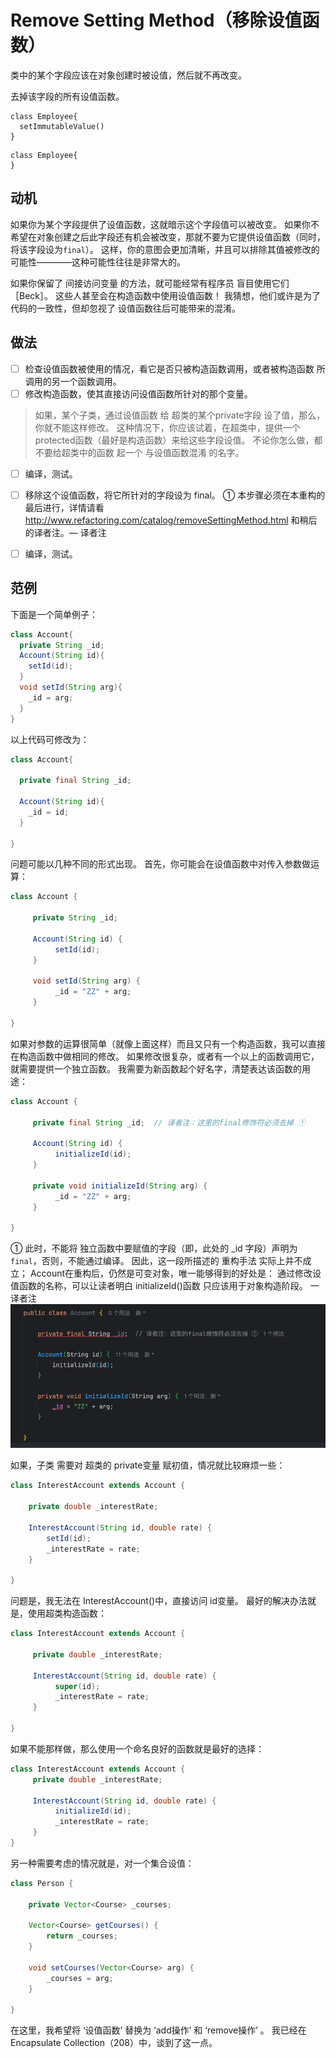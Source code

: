 # Remove Setting Method（移除设值函数）
类中的某个字段应该在对象创建时被设值，然后就不再改变。 

去掉该字段的所有设值函数。


```puml
class Employee{
  setImmutableValue()
}
```

```puml
class Employee{
}
```

## 动机

如果你为某个字段提供了设值函数，这就暗⽰这个字段值可以被改变。
如果你不希望在对象创建之后此字段还有机会被改变，那就不要为它提供设值函数（同时，将该字段设为`final`）。
这样，你的意图会更加清晰，并且可以排除其值被修改的可能性————这种可能性往往是⾮常⼤的。

如果你保留了 间接访问变量 的⽅法，就可能经常有程序员 盲⽬使⽤它们［Beck］。
这些⼈甚⾄会在构造函数中使⽤设值函数！
我猜想，他们或许是为了代码的⼀致性，但却忽视了 设值函数往后可能带来的混淆。

## 做法

-[ ] 检查设值函数被使⽤的情况，看它是否只被构造函数调⽤，或者被构造函数 所调⽤的另⼀个函数调⽤。
-[ ] 修改构造函数，使其直接访问设值函数所针对的那个变量。
> 如果，某个⼦类，通过设值函数 给 超类的某个private字段 设了值，那么，你就不能这样修改。
> 这种情况下，你应该试着，在超类中，提供⼀个 protected函数（最好是构造函数）来给这些字段设值。
> 不论你怎么做，都不要给超类中的函数 起⼀个 与设值函数混淆 的名字。
-[ ] 编译，测试。 
-[ ] 移除这个设值函数，将它所针对的字段设为 final。
     ① 本步骤必须在本重构的最后进⾏，详情请看 http://www.refactoring.com/catalog/removeSettingMethod.html 和稍后的译者注。— 译者注
-[ ] 编译，测试。


## 范例

下⾯是⼀个简单例⼦：
```java
class Account{
  private String _id;
  Account(String id){
    setId(id);
  }
  void setId(String arg){
    _id = arg;
  }
}
```

以上代码可修改为：
```java
class Account{
    
  private final String _id;
  
  Account(String id){
    _id = id;
  }
  
}
```

问题可能以⼏种不同的形式出现。
⾸先，你可能会在设值函数中对传⼊参数做运算：
```java
class Account {

     private String _id;

     Account(String id) {
          setId(id);
     }

     void setId(String arg) {
          _id = "ZZ" + arg;
     }

}
```

如果对参数的运算很简单（就像上⾯这样）⽽且⼜只有⼀个构造函数，我可以直接在构造函数中做相同的修改。
如果修改很复杂，或者有⼀个以上的函数调⽤它，就需要提供⼀个独⽴函数。
我需要为新函数起个好名字，清楚表达该函数的⽤途：
```java
class Account {

     private final String _id;  // 译者注：这里的final修饰符必须去掉 ①

     Account(String id) {
          initializeId(id);
     }

     private void initializeId(String arg) {
          _id = "ZZ" + arg;
     }

}
```
① 此时，不能将 独⽴函数中要赋值的字段（即，此处的 _id 字段）声明为 `final`，否则，不能通过编译。
因此，这⼀段所描述的 重构⼿法 实际上并不成⽴；
Account在重构后，仍然是可变对象，唯⼀能够得到的好处是：
通过修改设值函数的名称，可以让读者明⽩ initializeId()函数 只应该⽤于对象构造阶段。
⼀译者注
![img.png](img.png)




如果，⼦类 需要对 超类的 private变量 赋初值，情况就⽐较麻烦⼀些：
```java
class InterestAccount extends Account {

    private double _interestRate;

    InterestAccount(String id, double rate) {
        setId(id);
        _interestRate = rate;
    }

}
```

问题是，我⽆法在 InterestAccount()中，直接访问 id变量。
最好的解决办法就是，使⽤超类构造函数：

```java
class InterestAccount extends Account {

     private double _interestRate;

     InterestAccount(String id, double rate) {
          super(id);
          _interestRate = rate;
     }

}

```
如果不能那样做，那么使⽤⼀个命名良好的函数就是最好的选择：

```java
class InterestAccount extends Account {
     private double _interestRate;

     InterestAccount(String id, double rate) {
          initializeId(id);
          _interestRate = rate;
     }
}

```

另⼀种需要考虑的情况就是，对⼀个集合设值：
```java
class Person {

    private Vector<Course> _courses;

    Vector<Course> getCourses() {
        return _courses;
    }

    void setCourses(Vector<Course> arg) {
        _courses = arg;
    }

}

```

在这⾥，我希望将 ‘设值函数’ 替换为 ‘add操作’ 和 ‘remove操作’ 。
我已经在 Encapsulate Collection（208）中，谈到了这⼀点。

